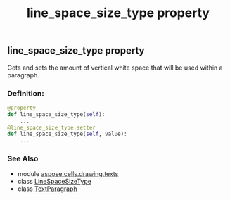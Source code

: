 ﻿---
title: line_space_size_type property
second_title: Aspose.Cells for Python via .NET API References
description: 
type: docs
weight: 170
url: /aspose.cells.drawing.texts/textparagraph/line_space_size_type/
is_root: false
---

## line_space_size_type property


Gets and sets the amount of vertical white space that will be used within a paragraph.
### Definition:
```python
@property
def line_space_size_type(self):
    ...
@line_space_size_type.setter
def line_space_size_type(self, value):
    ...
```

### See Also
* module [aspose.cells.drawing.texts](../../)
* class [LineSpaceSizeType](/cells/python-net/aspose.cells.drawing.texts/linespacesizetype)
* class [TextParagraph](/cells/python-net/aspose.cells.drawing.texts/textparagraph)
